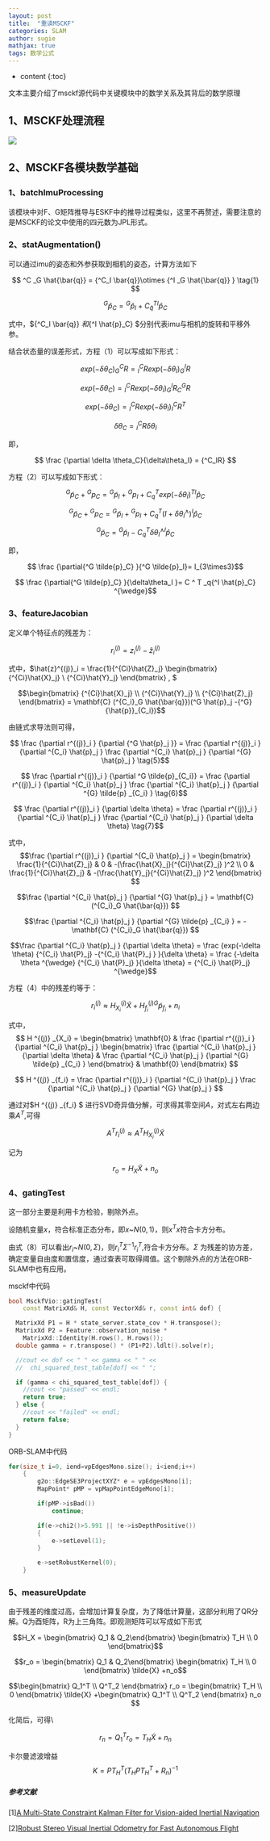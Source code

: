 ```yaml
---
layout: post
title:  "重读MSCKF"
categories: SLAM
author: sugie
mathjax: true
tags: 数学公式
---
```


* content
{:toc}

文本主要介绍了msckf源代码中关键模块中的数学关系及其背后的数学原理





## 1、MSCKF处理流程

![](/upload/2023-03-26/msckf.png)


## 2、MSCKF各模块数学基础

### 1、batchImuProcessing

该模块中对F、G矩阵推导与ESKF中的推导过程类似，这里不再赘述，需要注意的是MSCKF的论文中使用的四元数为JPL形式。

### 2、statAugmentation()

可以通过imu的姿态和外参获取到相机的姿态，计算方法如下

$$
^C _G \hat{\bar{q}} =  {^C_I \bar{q}}\otimes  {^I _G \hat{\bar{q}} } \tag{1}
$$

$$
^G \hat{p}_C = {^G \hat{p}_I} + C ^ T _{\hat{q}} {^I \hat{p}_C}  \tag{2}
$$

式中，${^C_I \bar{q}} $和${^I \hat{p}_C} $分别代表imu与相机的旋转和平移外参。

结合状态量的误差形式，方程（1）可以写成如下形式：

$$
exp(-\delta\theta_C) {^C_GR}= {^C_IR}exp(-\delta\theta_I){^I_GR}
$$

$$
exp(-\delta\theta_C) = {^C_IR}exp(-\delta\theta_I){^I_GR}{^G_CR}
$$

$$
exp(-\delta\theta_C) = {^C_IR}exp(-\delta\theta_I){^C_IR^T}
$$

$$\delta \theta_C =   {^C_IR} \delta\theta_I$$

即，

$$ \frac {\partial \delta \theta_C}{\delta\theta_I} = {^C_IR} $$

方程（2）可以写成如下形式：

$${^G \tilde{p}_C} + {^G p_C} = {^G \tilde{p}_I} + {^G p_I}  +C ^ T _q  exp(-\delta\theta_I)^T{^I \hat{p}_C} $$

$${^G \tilde{p}_C} + {^G p_C} = {^G \tilde{p}_I} + {^G p_I}  +C ^ T _q (I +\delta\theta_I ^{\wedge}){^I \hat{p}_C} $$

$${^G \tilde{p}_C} = {^G \tilde{p}_I}  -  C ^ T _q\delta\theta_I ^{\wedge}{^I \hat{p}_C} $$

即，

$$ \frac {\partial{^G \tilde{p}_C} }{^G \tilde{p}_I}= I_{3\times3}$$

$$ \frac {\partial{^G \tilde{p}_C} }{\delta\theta_I }= C ^ T _q{^I \hat{p}_C} ^{\wedge}$$


### 3、featureJacobian

定义单个特征点的残差为：

$$r^{(j)}_i = z ^{(j)}_i - \hat{z}^{(j)}_i  \tag{4}$$

式中，$\hat{z}^{(j)}_i = \frac{1}{^{Ci}\hat{Z}_j} \begin{bmatrix} {^{Ci}\hat{X}_j} \\ {^{Ci}\hat{Y}_j}  \end{bmatrix} , $

$$\begin{bmatrix} {^{Ci}\hat{X}_j} \\ {^{Ci}\hat{Y}_j} \\ {^{Ci}\hat{Z}_j}  \end{bmatrix} = \mathbf{C} (^{C_i}_G \hat{\bar{q}})(^G \hat{p}_j -{^G}{\hat{p}}_{C_i})$$

由链式求导法则可得，

$$ \frac {\partial r^{(j)}_i } {\partial {^G \hat{p}_j }} = \frac {\partial r^{(j)}_i } {\partial ^{C_i} \hat{p}_j }   \frac {\partial ^{C_i} \hat{p}_j } {\partial ^{G} \hat{p}_j }  \tag{5}$$

$$ \frac {\partial r^{(j)}_i } {\partial ^G \tilde{p}_{C_i}} = \frac {\partial r^{(j)}_i } {\partial ^{C_i} \hat{p}_j }   \frac {\partial ^{C_i} \hat{p}_j } {\partial ^{G} \tilde{p} _{C_i} }  \tag{6}$$

$$ \frac {\partial r^{(j)}_i } {\partial  \delta \theta} = \frac {\partial r^{(j)}_i } {\partial ^{C_i} \hat{p}_j }   \frac {\partial ^{C_i} \hat{p}_j } {\partial \delta \theta}  \tag{7}$$

式中，
$$\frac {\partial r^{(j)}_i } {\partial ^{C_i} \hat{p}_j }  = \begin{bmatrix} \frac{1}{^{Ci}\hat{Z}_j}  & 0 & -(\frac{\hat{X}_j}{^{Ci}\hat{Z}_j} )^2  \\
0 & \frac{1}{^{Ci}\hat{Z}_j}  &  -(\frac{\hat{Y}_j}{^{Ci}\hat{Z}_j} )^2 \end{bmatrix}
$$

$$\frac {\partial ^{C_i} \hat{p}_j } {\partial ^{G} \hat{p}_j }   = \mathbf{C} (^{C_i}_G \hat{\bar{q}}) $$

$$\frac {\partial ^{C_i} \hat{p}_j } {\partial ^{G} \tilde{p} _{C_i} }  =  -\mathbf{C} (^{C_i}_G \hat{\bar{q}}) $$

$$\frac {\partial ^{C_i} \hat{p}_j } {\partial \delta \theta}   =  \frac {exp(-\delta \theta) {^{C_i} \hat{P}_j} -{^{C_i} \hat{P}_j } }{\delta \theta} =  \frac {-\delta \theta ^{\wedge}  {^{C_i} \hat{P}_j} }{\delta \theta} =  {^{C_i} \hat{P}_j}  ^{\wedge}$$

方程（4）中的残差约等于：

$$
r^{(j)}_i  \approx  H ^{(j)} _{X_i} \tilde{X} +  H ^{(j)} _{f_i}   {^G{\tilde{p}_{f_i}}}  + n_i\tag{8}
$$

式中，
$$
H ^{(j)} _{X_i}  = \begin{bmatrix} \mathbf{0} & \frac {\partial r^{(j)}_i } {\partial ^{C_i} \hat{p}_j } \begin{bmatrix} \frac {\partial ^{C_i} \hat{p}_j } {\partial \delta \theta}   & \frac {\partial ^{C_i} \hat{p}_j } {\partial ^{G} \tilde{p} _{C_i} }  \end{bmatrix} & \mathbf{0} \end{bmatrix}
$$

$$
H ^{(j)} _{f_i}   = \frac {\partial r^{(j)}_i } {\partial ^{C_i} \hat{p}_j }  \frac {\partial ^{C_i} \hat{p}_j } {\partial ^{G} \hat{p}_j } 
$$

通过对$H ^{(j)} _{f_i} $ 进行SVD奇异值分解，可求得其零空间$A$，对式左右两边乘$A^T$,可得

$$A^Tr^{(j)}_i  \approx  A^TH ^{(j)} _{X_i} \tilde{X} $$

记为

$$r_o =H_X \tilde{X} + n_o$$
### 4、gatingTest

这一部分主要是利用卡方检验，剔除外点。

设随机变量$x$，符合标准正态分布，即$x$~$N(0,1)$，则$x^Tx$符合卡方分布。

由式（8）可以看出$r_i$~$N(0,\Sigma)$，则$r^T_i \Sigma ^{-1} r^T_i$,符合卡方分布。$\Sigma$ 为残差的协方差，确定变量自由度和置信度，通过查表可取得阈值。这个剔除外点的方法在ORB-SLAM中也有应用。

msckf中代码

```cpp
bool MsckfVio::gatingTest(
    const MatrixXd& H, const VectorXd& r, const int& dof) {

  MatrixXd P1 = H * state_server.state_cov * H.transpose();
  MatrixXd P2 = Feature::observation_noise *
    MatrixXd::Identity(H.rows(), H.rows());
  double gamma = r.transpose() * (P1+P2).ldlt().solve(r);

  //cout << dof << " " << gamma << " " <<
  //  chi_squared_test_table[dof] << " ";

  if (gamma < chi_squared_test_table[dof]) {
    //cout << "passed" << endl;
    return true;
  } else {
    //cout << "failed" << endl;
    return false;
  }
}
```
ORB-SLAM中代码

```cpp
for(size_t i=0, iend=vpEdgesMono.size(); i<iend;i++)
    {
        g2o::EdgeSE3ProjectXYZ* e = vpEdgesMono[i];
        MapPoint* pMP = vpMapPointEdgeMono[i];

        if(pMP->isBad())
            continue;

        if(e->chi2()>5.991 || !e->isDepthPositive())
        {
            e->setLevel(1);
        }

        e->setRobustKernel(0);
    }
```
### 5、measureUpdate

由于残差的维度过高，会增加计算复杂度，为了降低计算量，这部分利用了QR分解。Q为酉矩阵，R为上三角阵。即观测矩阵可以写成如下形式

$$H_X = \begin{bmatrix} Q_1 & Q_2\end{bmatrix}  \begin{bmatrix} T_H \\
0 \end{bmatrix}$$

$$r_o = \begin{bmatrix} Q_1 & Q_2\end{bmatrix}  \begin{bmatrix} T_H \\
0 \end{bmatrix} \tilde{X} +n_o$$

$$\begin{bmatrix} Q_1^T \\
Q^T_2 \end{bmatrix}  r_o =  \begin{bmatrix} T_H \\
 0 \end{bmatrix} \tilde{X} +\begin{bmatrix} Q_1^T \\
 Q^T_2 \end{bmatrix} n_o
 $$
 
 化简后，可得\
 
 $$
 r_n = Q_1^T r_o =T_H \tilde{X} + n_n$$
 
 卡尔曼滤波增益
 $$ K = P T ^T_H(T_HPT^T_H +R_n)^{-1}$$
 
##### 参考文献
 
 [1][A Multi-State Constraint Kalman Filter for Vision-aided Inertial Navigation](https:\\www-users.cs.umn.edu\~stergios\papers\ICRA07-MSCKF.pdf)
 
 [2][Robust Stereo Visual Inertial Odometry for Fast Autonomous Flight](https:\\arxiv.org\pdf\1712.00036.pdf)